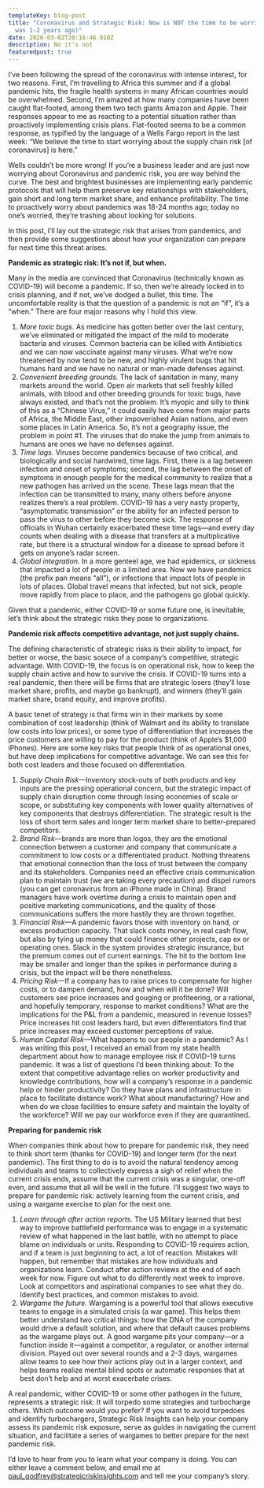 ```yaml
---
templateKey: blog-post
title: "Coronavirus and Strategic Risk: Now is NOT the time to be worried (that
  was 1-2 years ago)"
date: 2020-03-02T20:16:46.010Z
description: No it's not
featuredpost: true
---
```

I’ve been following the spread of the coronavirus with intense interest, for two reasons. First, I’m travelling to Africa this summer and if a global pandemic hits, the fragile health systems in many African countries would be overwhelmed. Second, I’m amazed at how many companies have been caught flat-footed, among them two tech giants Amazon and Apple. Their responses appear to me as reacting to a potential situation rather than proactively implementing crisis plans. Flat-footed seems to be a common response, as typified by the language of a Wells Fargo report in the last week: “We believe the time to start worrying about the supply chain risk \[of coronavirus] is here.”

Wells couldn’t be more wrong! If you’re a business leader and are just now worrying about Coronavirus and pandemic risk, you are way behind the curve. The best and brightest businesses are implementing early pandemic protocols that will help them preserve key relationships with stakeholders, gain short and long term market share, and enhance profitability. The time to proactively worry about pandemics was 18-24 months ago; today no one’s worried, they’re trashing about looking for solutions.

In this post, I’ll lay out the strategic risk that arises from pandemics, and then provide some suggestions about how your organization can prepare for next time this threat arises.

**Pandemic as strategic risk: It’s not if, but when.**

Many in the media are convinced that Coronavirus (technically known as COVID-19) will become a pandemic. If so, then we’re already locked in to crisis planning, and if not, we’ve dodged a bullet, this time. The uncomfortable reality is that the question of a pandemic is not an “if”, it’s a “when.” There are four major reasons why I hold this view.

1. *More toxic bugs*. As medicine has gotten better over the last century, we’ve eliminated or mitigated the impact of the mild to moderate bacteria and viruses. Common bacteria can be killed with Antibiotics and we can now vaccinate against many viruses. What we’re now threatened by now tend to be new, and highly virulent bugs that hit humans hard and we have no natural or man-made defenses against.
2. *Convenient breeding grounds.* The lack of sanitation in many, many markets around the world. Open air markets that sell freshly killed animals, with blood and other breeding grounds for toxic bugs, have always existed, and that’s not the problem. It’s myopic and silly to think of this as a “Chinese Virus,” it could easily have come from major parts of Africa, the Middle East, other impoverished Asian nations, and even some places in Latin America. So, it’s not a geography issue, the problem in point #1. The viruses that do make the jump from animals to humans are ones we have no defenses against.
3. *Time lags.* Viruses become pandemics because of two critical, and biologically and social hardwired, time lags. First, there is a lag between infection and onset of symptoms; second, the lag between the onset of symptoms in enough people for the medical community to realize that a new pathogen has arrived on the scene. These lags mean that the infection can be transmitted to many, many others before anyone realizes there’s a real problem. COVID-19 has a very nasty property, “asymptomatic transmission” or the ability for an infected person to pass the virus to other before they become sick. The response of officials in Wuhan certainly exacerbated these time lags—and every day counts when dealing with a disease that transfers at a multiplicative rate, but there is a structural window for a disease to spread before it gets on anyone’s radar screen.
4. *Global integration.* In a more genteel age, we had epidemics, or sickness that impacted a lot of people in a limited area. Now we have pandemics (the prefix pan means “all”), or infections that impact lots of people in lots of places. Global travel means that infected, but not sick, people move rapidly from place to place, and the pathogens go global quickly.

Given that a pandemic, either COVID-19 or some future one, is inevitable, let’s think about the strategic risks they pose to organizations.

**Pandemic risk affects competitive advantage, not just supply chains.**

The defining characteristic of strategic risks is their ability to impact, for better or worse, the basic source of a company’s competitive, strategic advantage. With COVID-19, the focus is on operational risk, how to keep the supply chain active and how to survive the crisis. If COVID-19 turns into a real pandemic, then there will be firms that are strategic losers (they’ll lose market share, profits, and maybe go bankrupt), and winners (they’ll gain market share, brand equity, and improve profits).

A basic tenet of strategy is that firms win in their markets by some combination of cost leadership (think of Walmart and its ability to translate low costs into low prices), or some type of differentiation that increases the price customers are willing to pay for the product (think of Apple’s $1,000 iPhones). Here are some key risks that people think of as operational ones, but have deep implications for competitive advantage. We can see this for both cost leaders and those focused on differentiation.

1. *Supply Chain Risk*—Inventory stock-outs of both products and key inputs are the pressing operational concern, but the strategic impact of supply chain disruption come through losing economies of scale or scope, or substituting key components with lower quality alternatives of key components that destroys differentiation. The strategic result is the loss of short term sales and longer term market share to better-prepared competitors.
2. *Brand Risk*—brands are more than logos, they are the emotional connection between a customer and company that communicate a commitment to low costs or a differentiated product. Nothing threatens that emotional connection than the loss of trust between the company and its stakeholders. Companies need an effective crisis communication plan to maintain trust (we are taking every precaution) and dispel rumors (you can get coronavirus from an iPhone made in China). Brand managers have work overtime during a crisis to maintain open and positive marketing communications, and the quality of those communications suffers the more hastily they are thrown together.
3. *Financial Risk*—A pandemic favors those with inventory on hand, or excess production capacity. That slack costs money, in real cash flow, but also by tying up money that could finance other projects, cap ex or operating ones. Slack in the system provides strategic insurance, but the premium comes out of current earnings. The hit to the bottom line may be smaller and longer than the spikes in performance during a crisis, but the impact will be there nonetheless.
4. *Pricing Risk*—If a company has to raise prices to compensate for higher costs, or to dampen demand, how and when will it be done? Will customers see price increases and gouging or profiteering, or a rational, and hopefully temporary, response to market conditions? What are the implications for the P&L from a pandemic, measured in revenue losses? Price increases hit cost leaders hard, but even differentiators find that price increases may exceed customer perceptions of value.
5. *Human Capital Risk*—What happens to our people in a pandemic? As I was writing this post, I received an email from my state health department about how to manage employee risk if COVID-19 turns pandemic. It was a list of questions I’d been thinking about: To the extent that competitive advantage relies on worker productivity and knowledge contributions, how will a company’s response in a pandemic help or hinder productivity? Do they have plans and infrastructure in place to facilitate distance work? What about manufacturing? How and when do we close facilities to ensure safety and maintain the loyalty of the workforce? Will we pay our workforce even if they are quarantined.

**Preparing for pandemic risk**

When companies think about how to prepare for pandemic risk, they need to think short term (thanks for COVID-19) and longer term (for the next pandemic). The first thing to do is to avoid the natural tendency among individuals and teams to collectively express a sigh of relief when the current crisis ends, assume that the current crisis was a singular, one-off even, and assume that all will be well in the future. I’ll suggest two ways to prepare for pandemic risk: actively learning from the current crisis, and using a wargame exercise to plan for the next one.

1. *Learn through after action reports*. The US Military learned that best way to improve battlefield performance was to engage in a systematic review of what happened in the last battle, with no attempt to place blame on individuals or units. Responding to COVID-19 requires action, and if a team is just beginning to act, a lot of reaction. Mistakes will happen, but remember that mistakes are how individuals and organizations learn. Conduct after action reviews at the end of each week for now. Figure out what to do differently next week to improve. Look at competitors and aspirational companies to see what they do. Identify best practices, and common mistakes to avoid.
2. *Wargame the future.* Wargaming is a powerful tool that allows executive teams to engage in a simulated crisis (a war game). This helps them better understand two critical things: how the DNA of the company would drive a default solution, and where that default causes problems as the wargame plays out. A good wargame pits your company—or a function inside it—against a competitor, a regulator, or another internal division. Played out over several rounds and a 2-3 days, wargames allow teams to see how their actions play out in a larger context, and helps teams realize mental blind spots or automatic responses that at best don’t help and at worst exacerbate crises.

A real pandemic, wither COVID-19 or some other pathogen in the future, represents a strategic risk: It will torpedo some strategies and turbocharge others. Which outcome would you prefer? If you want to avoid torpedoes and identify turbochargers, Strategic Risk Insights can help your company assess its pandemic risk exposure, serve as guides in navigating the current situation, and facilitate a series of wargames to better prepare for the next pandemic risk.

I’d love to hear from you to learn what your company is doing. You can either leave a comment below, and email me at [paul_godfrey@strategicriskinsights.com](mailto:Paul_Godfrey@byu.edu) and tell me your company’s story.